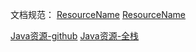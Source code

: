 文档规范：
[ResourceName](Url)
[ResourceName](filePath)

[Java资源-github](https://github.com/jobbole/awesome-java-cn)
[Java资源-全栈](https://pdai.tech/)